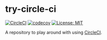 # try-circle-ci

[![CircleCI](https://circleci.com/gh/kemokemo/try-circle-ci.svg?style=svg)](https://circleci.com/gh/kemokemo/try-circle-ci) [![codecov](https://codecov.io/gh/kemokemo/try-circle-ci/branch/master/graph/badge.svg)](https://codecov.io/gh/kemokemo/try-circle-ci) [![License: MIT](https://img.shields.io/badge/License-MIT-yellow.svg)](https://opensource.org/licenses/MIT)

A repository to play around with using [CircleCI](https://circleci.com/).